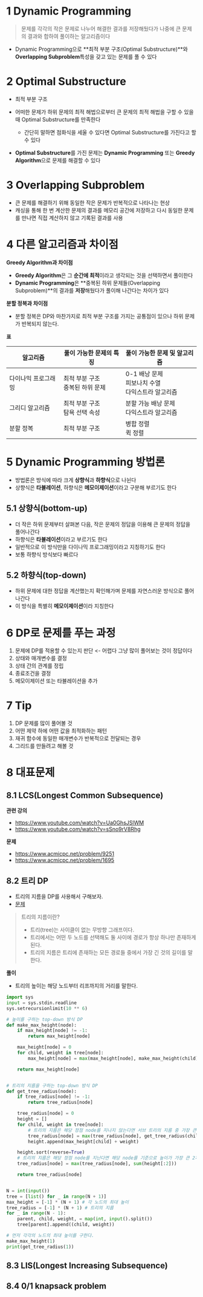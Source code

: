 # 1 Dynamic Programming

> 문제를 각각의 작은 문제로 나누어 해결한 결과를 저장해뒀다가 나중에 큰 문제의 결과와 합하여 풀이하는 알고리즘이다

* Dynamic Programming으로 **최적 부분 구조(Optimal Substructure)**와  **Overlapping Subproblem**특성을 갖고 있는 문제를 풀 수 있다



# 2 Optimal Substructure

* 최적 부분 구조
* 어떠한 문제가 하위 문제의 최적 해법으로부터 큰 문제의 최적 해법을 구할 수 있을 때 Optimal Substructure를 만족한다
  * 간단히 말하면 점화식을 세울 수 있다면 Optimal Substructure를 가진다고 할 수 있다

* **Optimal Substructure**를 가진 문제는 **Dynamic Programming** 또는 **Greedy Algorithm**으로 문제를 해결할 수 있다



# 3 Overlapping Subproblem

* 큰 문제를 해결하기 위해 동일한 작은 문제가 반복적으로 나타나는 현상
* 캐싱을 통해 한 번 계산한 문제의 결과를 메모리 공간에 저장하고 다시 동일한 문제를 만나면 직접 계산하지 않고 기록된 결과를 사용



# 4 다른 알고리즘과 차이점

**Greedy Algorithm과 차이점**

* **Greedy Algorithm**은 그 **순간에 최적**이라고 생각되는 것을 선택하면서 풀이한다
* **Dynamic Programming**은 **중복된 하위 문제들(Overlapping Subproblem)**의 결과를 **저장**해뒀다가 풀이해 나간다는 차이가 있다



**분할 정복과 차이점**

* 분할 정복은 DP와 마찬가지로 최적 부분 구조를 가지는 공통점이 있으나 하위 문제가 반복되지 않는다.



**표**

| 알고리즘            | 풀이 가능한 문제의 특징              | 풀이 가능한 문제 및 알고리즘                              |
| ------------------- | ------------------------------------ | --------------------------------------------------------- |
| 다이나믹 프로그래밍 | 최적 부분 구조<br />중복된 하위 문제 | 0-1 배낭 문제<br />피보나치 수열<br />다익스트라 알고리즘 |
| 그리디 알고리즘     | 최적 부분 구조<br />탐욕 선택 속성   | 분할 가능 배낭 문제<br />다익스트라 알고리즘              |
| 분할 정복           | 최적 부분 구조                       | 병합 정렬<br />퀵 정렬                                    |



# 5 Dynamic Programming 방법론

* 방법론은 방식에 따라 크게 **상향식**과 **하향식**으로 나뉜다
* 상향식은 **타뷸레이션**, 하향식은 **메모이제이션**이라고 구분해 부르기도 한다



## 5.1 상향식(bottom-up)

* 더 작은 하위 문제부터 살펴본 다음, 작은 문제의 정답을 이용해 큰 문제의 정답을 풀어나간다
* 하향식은 **타뷸레이션**이라고 부르기도 한다
* 일반적으로 이 방식만을 다이나믹 프로그래밍이라고 지칭하기도 한다
* 보통 하향식 방식보다 빠르다



## 5.2 하향식(top-down)

* 하위 문제에 대한 정답을 계산했는지 확인해가며 문제를 자연스러운 방식으로 풀어나간다
* 이 방식을 특별히 **메모이제이션**이라 지칭한다



# 6 DP로 문제를 푸는 과정

1. 문제에 DP를 적용할 수 있는지 판단 <- 어렵다 그냥 많이 풀어보는 것이 정답이다
2. 상태와 매개변수를 결정
3. 상태 간의 관계를 정립
4. 종료조건을 결정
5. 메모이제이션 또는 타뷸레이션을 추가



# 7 Tip

1. DP 문제를 많이 풀어볼 것
2. 어떤 제약 하에 어떤 값을 최적화하는 패턴
3. 재귀 함수에 동일한 매개변수가 반복적으로 전달되는 경우
4. 그리드를 만들려고 해볼 것



# 8 대표문제



## 8.1 LCS(Longest Common Subsequence)

**관련 강의**

* https://www.youtube.com/watch?v=Ua0GhsJSlWM
* https://www.youtube.com/watch?v=sSno9rV8Rhg

**문제**

* https://www.acmicpc.net/problem/9251
* https://www.acmicpc.net/problem/1695



## 8.2 트리 DP

- 트리의 지름을 DP를 사용해서 구해보자.
- [문제](https://www.acmicpc.net/problem/1967)

> 트리의 지름이란?
>
> - 트리(tree)는 사이클이 없는 무방향 그래프이다. 
> - 트리에서는 어떤 두 노드를 선택해도 둘 사이에 경로가 항상 하나만 존재하게 된다.
> - 트리의 지름은 트리에 존재하는 모든 경로들 중에서 가장 긴 것의 길이를 말한다.



**풀이**

- 트리의 높이는 해당 노드부터 리프까지의 거리를 말한다.

```python
import sys
input = sys.stdin.readline
sys.setrecursionlimit(10 ** 6)

# 높이를 구하는 top-down 방식 DP
def make_max_height(node):
    if max_height[node] != -1:
        return max_height[node]

    max_height[node] = 0
    for child, weight in tree[node]:
        max_height[node] = max(max_height[node], make_max_height(child) + weight)

    return max_height[node]


# 트리의 지름을 구하는 top-down 방식 DP
def get_tree_radius(node):
    if tree_radius[node] != -1:
        return tree_radius[node]

    tree_radius[node] = 0
    height = []
    for child, weight in tree[node]:
        # 트리의 지름은 해당 정점 node를 지나지 않는다면 서브 트리의 지름 중 가장 큰 것이다.
        tree_radius[node] = max(tree_radius[node], get_tree_radius(child))
        height.append(max_height[child] + weight)

    height.sort(reverse=True)
    # 트리의 지름은 해당 정점 node를 지난다면 해당 node를 기준으로 높이가 가장 큰 2개를 더한 것과 같다.
    tree_radius[node] = max(tree_radius[node], sum(height[:2]))

    return tree_radius[node]


N = int(input())
tree = [list() for _ in range(N + 1)]
max_height = [-1] * (N + 1) # 각 노드의 최대 높이
tree_radius = [-1] * (N + 1) # 트리의 지름
for _ in range(N - 1):
    parent, child, weight, = map(int, input().split())
    tree[parent].append((child, weight))

# 먼저 각각의 노드의 최대 높이를 구한다.
make_max_height(1)
print(get_tree_radius(1))
```



## 8.3 LIS(Longest Increasing Subsequence)



## 8.4 0/1 knapsack problem

 
